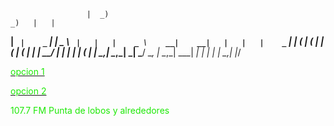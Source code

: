 


                     |  _)                                               _)   |   |         
   __|    _` |    _` |   |    _ \     _` |   |   |    _ \    __|    __|   |   |   |    _` | 
  |      (   |   (   |   |   (   |   (   |   |   |    __/   |      |      |   |   |   (   | 
 _|     \__,_|  \__,_|  _|  \___/   \__, |  \__,_|  \___|  _|     _|     _|  _|  _|  \__,_| 
                                    |___/                                                   



                                                                                                        

                                                                                                                                                    	  
<p>
<p>
<a href="http://giss.tv:8001/guerrillaradio.ogg"><div><font color="#1ee907">opcion 1</font></div></a>
<p>
<a href="https://guerrillaradio.github.io/prendelaradio/"><div><font color="#1ee907">opcion 2</font></div></a>
<p>
<p>
<div><font color="#1ee907">107.7 FM Punta de lobos y alrededores</font></div>
 

